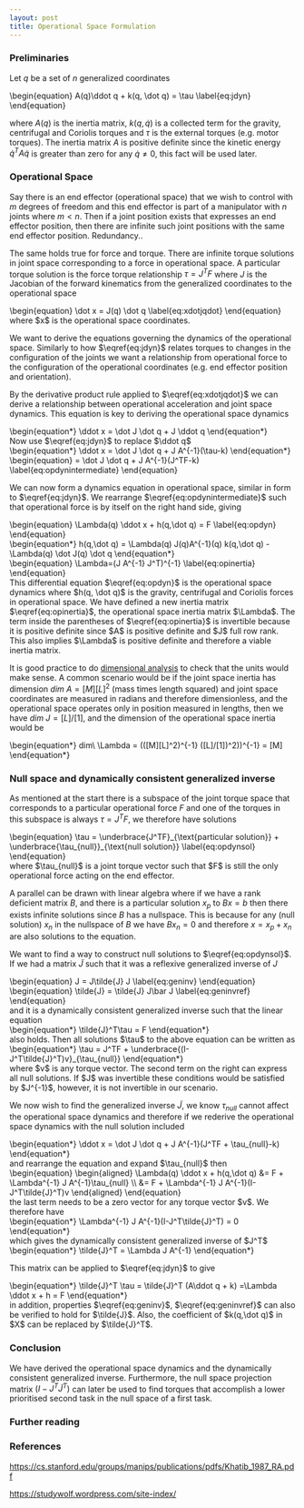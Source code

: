 ```yaml
---
layout: post
title: Operational Space Formulation
---
```

### Preliminaries
Let $q$ be a set of $n$ generalized coordinates

<div>
\begin{equation}
A(q)\ddot q + k(q, \dot q) = \tau \label{eq:jdyn}
\end{equation}
</div>

where $A(q)$ is the inertia matrix, $k(q, \dot q)$ is a collected term for the gravity, centrifugal and Coriolis torques and $\tau$ is the external torques (e.g. motor torques). The inertia matrix $A$ is positive definite since the kinetic energy $\dot q^T A \dot q$ is greater than zero for any $\dot q \ne 0$, this fact will be used later.

### Operational Space

Say there is an end effector (operational space) that we wish to control with $m$ degrees of freedom and this end effector is part of a manipulator with $n$ joints where $m \lt n$. Then if a joint position exists that expresses an end effector position, then there are infinite such joint positions with the same end effector position. Redundancy..

The same holds true for force and torque. There are infinite torque solutions in joint space corresponding to a force in operational space. A particular torque solution is the force torque relationship $\tau = J^TF$ where $J$ is the Jacobian of the forward kinematics from the generalized coordinates to the operational space 
<div>
\begin{equation}
\dot x = J(q) \dot q \label{eq:xdotjqdot}
\end{equation}
</div>
where $x$ is the operational space coordinates. 

We want to derive the equations governing the dynamics of the operational space. Similarly to how $\eqref{eq:jdyn}$ relates torques to changes in the configuration of the joints we want a relationship from operational force to the configuration of the operational coordinates (e.g. end effector position and orientation). 

By the derivative product rule applied to $\eqref{eq:xdotjqdot}$ we can derive a relationship between operational acceleration and joint space dynamics. This equation is key to deriving the operational space dynamics
<div>
\begin{equation*}
\ddot x = \dot J \dot q + J \ddot q
\end{equation*}
</div>
Now use $\eqref{eq:jdyn}$ to replace $\ddot q$
<div>
\begin{equation*}
\ddot x = \dot J \dot q + J A^{-1}(\tau-k)
\end{equation*}
</div>

<div>
\begin{equation}
= \dot J \dot q + J A^{-1}(J^TF-k) \label{eq:opdynintermediate}
\end{equation}
</div>

We can now form a dynamics equation in operational space, similar in form to $\eqref{eq:jdyn}$. We rearrange $\eqref{eq:opdynintermediate}$ such that operational force is by itself on the right hand side, giving

<div>
\begin{equation}
\Lambda(q) \ddot x + h(q,\dot q) = F \label{eq:opdyn}
\end{equation}
</div>
<div>
\begin{equation*}
h(q,\dot q) = \Lambda(q) J(q)A^{-1}(q) k(q,\dot q) - \Lambda(q) \dot J(q) \dot q
\end{equation*}
</div>
<div>
\begin{equation}
\Lambda=(J A^{-1} J^T)^{-1} \label{eq:opinertia}
\end{equation}
</div>
This differential equation $\eqref{eq:opdyn}$ is the operational space dynamics where $h(q, \dot q)$ is the gravity, centrifugal and Coriolis forces in operational space. We have defined a new inertia matrix $\eqref{eq:opinertia}$, the operational space inertia matrix $\Lambda$. The term inside the parentheses of $\eqref{eq:opinertia}$ is invertible because it is positive definite since $A$ is positive definite and $J$ full row rank. This also implies $\Lambda$ is positive definite and therefore a viable inertia matrix.

It is good practice to do [dimensional analysis](https://en.wikipedia.org/wiki/Dimensional_analysis) to check that the units would make sense. A common scenario would be if the joint space inertia has dimension $dim\ A = [M][L]^2$ (mass times length squared) and joint space coordinates are measured in radians and therefore dimensionless, and the operational space operates only in position measured in lengths, then we have $dim\ J=[L]/[1]$, and the dimension of the operational space inertia would be
<div>
\begin{equation*}
dim\ \Lambda = (([M][L]^2)^{-1} ([L]/[1])^2))^{-1} = [M]
\end{equation*}
</div>

### Null space and dynamically consistent generalized inverse
As mentioned at the start there is a subspace of the joint torque space that corresponds to a particular operational force $F$ and one of the torques in this subspace is always $\tau = J^TF$, we therefore have solutions
<div>
\begin{equation}
\tau = \underbrace{J^TF}_{\text{particular solution}} + \underbrace{\tau_{null}}_{\text{null solution}} \label{eq:opdynsol}
\end{equation}
</div>
where $\tau_{null}$ is a joint torque vector such that $F$ is still the only operational force acting on the end effector. 

A parallel can be drawn with linear algebra where if we have a rank deficient matrix $B$, and there is a particular solution $x_p$ to $Bx = b$ then there exists infinite solutions since $B$ has a nullspace. This is because for any (null solution) $x_n$ in the nullspace of $B$ we have $Bx_n = 0$ and therefore $x=x_p+x_n$ are also solutions to the equation.

We want to find a way to construct null solutions to $\eqref{eq:opdynsol}$. If we had a matrix $\tilde{J}$ such that it was a reflexive generalized inverse of $J$
<div>
\begin{equation}
J = J\tilde{J} J \label{eq:geninv}
\end{equation}
</div>
<div>
\begin{equation}
\tilde{J} = \tilde{J} J\bar  J \label{eq:geninvref}
\end{equation}
</div>
and it is a dynamically consistent generalized inverse such that the linear equation
<div>
\begin{equation*}
\tilde{J}^T\tau = F
\end{equation*}
</div>
also holds. Then all solutions $\tau$ to the above equation can be written as 
<div>
\begin{equation*}
\tau = J^TF + \underbrace{(I-J^T\tilde{J}^T)v}_{\tau_{null}}
\end{equation*}
</div>
where $v$ is any torque vector. The second term on the right can express all null solutions. If $J$ was invertible these conditions would be satisfied by $J^{-1}$, however, it is not invertible in our scenario.

We now wish to find the generalized inverse $\tilde{J}$, we know $\tau_{null}$ cannot affect the operational space dynamics and therefore if we rederive the operational space dynamics with the null solution included
<div>
\begin{equation*}
\ddot x = \dot J \dot q + J A^{-1}(J^TF + \tau_{null}-k)
\end{equation*}
</div>
and rearrange the equation and expand $\tau_{null}$ then
<div>
\begin{equation}
\begin{aligned}
\Lambda(q) \ddot x + h(q,\dot q) &= F + \Lambda^{-1} J A^{-1}\tau_{null} \\ 
                                 &= F + \Lambda^{-1} J A^{-1}(I-J^T\tilde{J}^T)v
\end{aligned}
\end{equation}
</div>
the last term needs to be a zero vector for any torque vector $v$. We therefore have

<div>
\begin{equation*}
\Lambda^{-1} J A^{-1}(I-J^T\tilde{J}^T) = 0
\end{equation*}
</div>
which gives the dynamically consistent generalized inverse of $J^T$
<div>
\begin{equation*}
\tilde{J}^T = \Lambda J A^{-1}
\end{equation*}
</div>

This matrix can be applied to $\eqref{eq:jdyn}$ to give
<div>
\begin{equation*}
\tilde{J}^T \tau = \tilde{J}^T (A\ddot q + k)
=\Lambda \ddot x + h = F
\end{equation*}
</div>
in addition, properties $\eqref{eq:geninv}$, $\eqref{eq:geninvref}$ can also be verified to hold for $\tilde{J}$. Also, the coefficient of $k(q,\dot q)$ in $X$ can be replaced by $\tilde{J}^T$.


### Conclusion

We have derived the operational space dynamics and the dynamically consistent generalized inverse. Furthermore, the null space projection matrix $(I-J^T\tilde{J}^T)$ can later be used to find torques that accomplish a lower prioritised second task in the null space of a first task.


### Further reading


### References
https://cs.stanford.edu/groups/manips/publications/pdfs/Khatib_1987_RA.pdf

https://studywolf.wordpress.com/site-index/